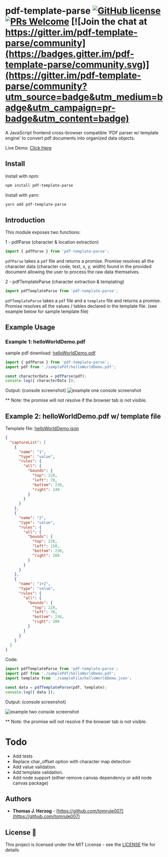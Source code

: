 # pdf-template-parse [![GitHub license](https://img.shields.io/badge/license-MIT-blue.svg)](./LICENSE) [![PRs Welcome](https://img.shields.io/badge/PRs-welcome-brightgreen.svg)](./CONTRIBUTING.md) [![Join the chat at https://gitter.im/pdf-template-parse/community](https://badges.gitter.im/pdf-template-parse/community.svg)](https://gitter.im/pdf-template-parse/community?utm_source=badge&utm_medium=badge&utm_campaign=pr-badge&utm_content=badge)

A JavaScript frontend cross-browser compatible 'PDF parser w/ template engine' to convert pdf documents into organized data objects.

Live Demo: [Click Here](https://pdftext.netlify.com/)

## Install

Install with npm:

```bash
npm install pdf-template-parse
```

Install with yarn:

```bash
yarn add pdf-template-parse
```

## Introduction

This module exposes two functions:

1 - pdfParse (character & location extraction)

```js
import { pdfParse } from 'pdf-template-parse';
```

`pdfParse` takes a `pdf` file and returns a promise. Promise resolves all the character data (character code, text, x, y, width) found in the provided document allowing the user to process the raw data themselves.

2 - pdfTemplateParse (character extraction & templating)

```js
import pdfTemplateParse from 'pdf-template-parse';
```

`pdfTemplateParse` takes a `pdf` file and a `template` file and returns a promise. Promise resolves all the values / tables declared in the template file. (see example below for sample template file)

## Example Usage

### Example 1: helloWorldDemo.pdf

sample pdf download: [helloWorldDemo.pdf](https://pdftext.netlify.app/pdfs/helloWorldDemo.pdf)

```js
import { pdfParse } from 'pdf-template-parse';
import pdf from './samplePdf/helloWorldDemo.pdf';

const characterData = pdfParse(pdf);
console.log({ characterData });
```

Output: (console screenshot)
![example one console screenshot](./readmeImages/exampleOneOutput.png)

\*\* Note: the promise will not resolve if the browser tab is not visible.

## Example 2: **helloWorldDemo.pdf w/ template file**

Template file: [helloWorldDemo.json](https://pdftext.netlify.app/templates/helloWorldDemo.json)

```json
{
  "captureList": [
    {
      "name": "1",
      "type": "value",
      "rules": {
        "all": {
          "bounds": {
            "top": 220,
            "left": 70,
            "bottom": 230,
            "right": 140
          }
        }
      }
    },
    {
      "name": "2",
      "type": "value",
      "rules": {
        "all": {
          "bounds": {
            "top": 220,
            "left": 150,
            "bottom": 230,
            "right": 200
          }
        }
      }
    },
    {
      "name": "1+2",
      "type": "value",
      "rules": {
        "all": {
          "bounds": {
            "top": 220,
            "left": 70,
            "bottom": 230,
            "right": 200
          }
        }
      }
    }
  ]
}
```

Code:

```js
import pdfTemplateParse from 'pdf-template-parse';
import pdf from './samplePdf/helloWorldDemo.pdf';
import template from './sampleFile/helloWorldDemo.json';

const data = pdfTemplateParse(pdf, template);
console.log({ data });
```

Output: (console screenshot)

![example two console screenshot](./readmeImages/exampleTwoOutput.png)

\*\* Note: the promise will not resolve if the browser tab is not visible.

# Todo

- Add tests
- Replace char_offset option with character map detection
- Add value validation.
- Add template validation.
- Add node support (either remove canvas dependency or add node canvas package)

## Authors

- **Thomas J. Herzog** - [https://github.com/tomrule007](https://github.com/tomrule007)

## License 📄

This project is licensed under the MIT License - see the [LICENSE](/LICENSE) file for details
